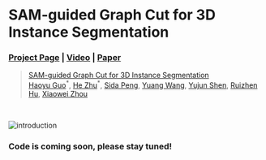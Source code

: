 # SAM-guided Graph Cut for 3D Instance Segmentation
### [Project Page](https://zju3dv.github.io/sam_graph) | [Video](https://www.youtube.com/watch?v=daWiQiFPpZ0) | [Paper](https://arxiv.org/abs/2312.08372)

> [SAM-guided Graph Cut for 3D Instance Segmentation](https://arxiv.org/abs/2312.08372)  
> [Haoyu Guo](https://github.com/ghy0324)<sup>\*</sup>, [He Zhu](https://github.com/Ada4321)<sup>\*</sup>, [Sida Peng](https://pengsida.net), [Yuang Wang](https://github.com/angshine), [Yujun Shen](https://shenyujun.github.io/), [Ruizhen Hu](https://csse.szu.edu.cn/staff/ruizhenhu/), [Xiaowei Zhou](https://xzhou.me)
<br/>

![introduction](./assets/introduction.png)

### Code is coming soon, please stay tuned!